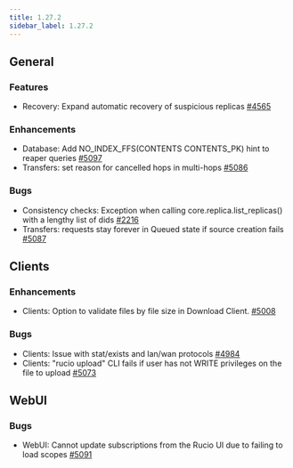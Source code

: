 ```yaml
---
title: 1.27.2
sidebar_label: 1.27.2
---
```


## General

### Features

- Recovery: Expand automatic recovery of suspicious replicas [#4565](https://github.com/rucio/rucio/issues/4565)

### Enhancements

- Database: Add NO_INDEX_FFS(CONTENTS CONTENTS_PK) hint to reaper queries [#5097](https://github.com/rucio/rucio/issues/5097)
- Transfers: set reason for cancelled hops in multi-hops [#5086](https://github.com/rucio/rucio/issues/5086)

### Bugs

- Consistency checks: Exception when calling core.replica.list_replicas() with a lengthy list of dids [#2216](https://github.com/rucio/rucio/issues/2216)
- Transfers: requests stay forever in Queued state if source creation fails [#5087](https://github.com/rucio/rucio/issues/5087)

## Clients

### Enhancements

- Clients: Option to validate files by file size in Download Client. [#5008](https://github.com/rucio/rucio/issues/5008)

### Bugs

- Clients: Issue with stat/exists and lan/wan protocols [#4984](https://github.com/rucio/rucio/issues/4984)
- Clients: "rucio upload" CLI fails if user has not WRITE privileges on the file to upload [#5073](https://github.com/rucio/rucio/issues/5073)

## WebUI

### Bugs

- WebUI: Cannot update subscriptions from the Rucio UI due to failing to load scopes [#5091](https://github.com/rucio/rucio/issues/5091)
